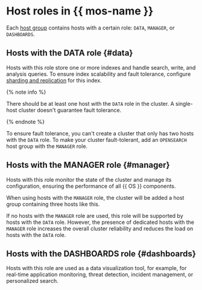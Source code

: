 # Host roles in {{ mos-name }}

Each [host group](host-groups.md) contains hosts with a certain role: `DATA`, `MANAGER`, or `DASHBOARDS`.

## Hosts with the DATA role {#data}

Hosts with this role store one or more indexes and handle search, write, and analysis queries. To ensure index scalability and fault tolerance, configure [sharding and replication](scalability-and-resilience.md) for this index.

{% note info %}

There should be at least one host with the `DATA` role in the cluster. A single-host cluster doesn't guarantee fault tolerance.

{% endnote %}

To ensure fault tolerance, you can't create a cluster that only has two hosts with the `DATA` role. To make your cluster fault-tolerant, add an `OPENSEARCH` host group with the `MANAGER` role.

## Hosts with the MANAGER role {#manager}

Hosts with this role monitor the state of the cluster and manage its configuration, ensuring the performance of all {{ OS }} components.

When using hosts with the `MANAGER` role, the cluster will be added a host group containing three hosts like this.

If no hosts with the `MANAGER` role are used, this role will be supported by hosts with the `DATA` role. However, the presence of dedicated hosts with the `MANAGER` role increases the overall cluster reliability and reduces the load on hosts with the `DATA` role.

## Hosts with the DASHBOARDS role {#dashboards}

Hosts with this role are used as a data visualization tool, for example, for real-time application monitoring, threat detection, incident management, or personalized search.

